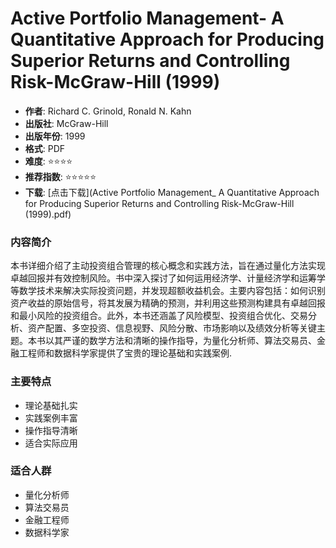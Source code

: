 # Active Portfolio Management- A Quantitative Approach for Producing Superior Returns and Controlling Risk-McGraw-Hill (1999)

- **作者**: Richard C. Grinold, Ronald N. Kahn
- **出版社**: McGraw-Hill
- **出版年份**: 1999
- **格式**: PDF
- **难度**: ⭐⭐⭐⭐
- **推荐指数**: ⭐⭐⭐⭐⭐
- **下载**: [点击下载](Active Portfolio Management_ A Quantitative Approach for Producing Superior Returns and Controlling Risk-McGraw-Hill (1999).pdf)

### 内容简介

本书详细介绍了主动投资组合管理的核心概念和实践方法，旨在通过量化方法实现卓越回报并有效控制风险。书中深入探讨了如何运用经济学、计量经济学和运筹学等数学技术来解决实际投资问题，并发现超额收益机会。主要内容包括：如何识别资产收益的原始信号，将其发展为精确的预测，并利用这些预测构建具有卓越回报和最小风险的投资组合。此外，本书还涵盖了风险模型、投资组合优化、交易分析、资产配置、多空投资、信息视野、风险分散、市场影响以及绩效分析等关键主题。本书以其严谨的数学方法和清晰的操作指导，为量化分析师、算法交易员、金融工程师和数据科学家提供了宝贵的理论基础和实践案例.

### 主要特点

- 理论基础扎实
- 实践案例丰富
- 操作指导清晰
- 适合实际应用

### 适合人群

- 量化分析师
- 算法交易员
- 金融工程师
- 数据科学家